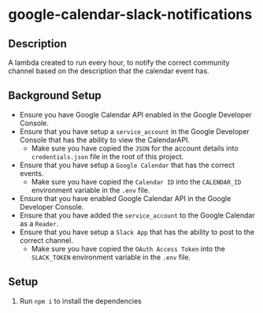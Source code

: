 # google-calendar-slack-notifications

## Description

A lambda created to run every hour, to notify the correct community channel based on the description that the calendar event has.

## Background Setup

- Ensure you have Google Calendar API enabled in the Google Developer Console.
- Ensure that you have setup a `service_account` in the Google Developer Console that has the ability to view the CalendarAPI.
  - Make sure you have copied the `JSON` for the account details into `credentials.json` file in the root of this project.
- Ensure that you have setup a `Google Calendar` that has the correct events.
  - Make sure you have copied the `Calendar ID` into the `CALENDAR_ID` environment variable in the `.env` file.
- Ensure that you have enabled Google Calendar API in the Google Developer Console.
- Ensure that you have added the `service_account` to the Google Calendar as a `Reader`.
- Ensure that you have setup a `Slack App` that has the ability to post to the correct channel.
  - Make sure you have copied the `OAuth Access Token` into the `SLACK_TOKEN` environment variable in the `.env` file.

## Setup

1. Run `npm i` to install the dependencies
